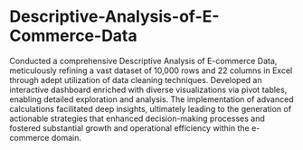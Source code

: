 # Descriptive-Analysis-of-E-Commerce-Data
Conducted a comprehensive Descriptive Analysis of E-commerce Data, meticulously refining a vast dataset of 10,000 rows and 22 columns in Excel through adept utilization of data cleaning techniques. Developed an interactive dashboard enriched with diverse visualizations via pivot tables, enabling detailed exploration and analysis. The implementation of advanced calculations facilitated deep insights, ultimately leading to the generation of actionable strategies that enhanced decision-making processes and fostered substantial growth and operational efficiency within the e-commerce domain.
